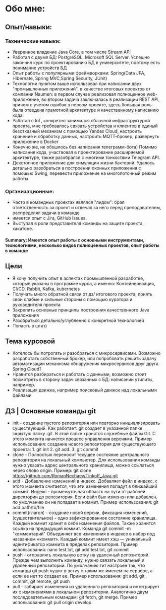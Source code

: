 # Обо мне:

## Опыт/навыки:
### Технические навыки:
* Уверенное владение Java Core, в том числе Stream API
* Работал с двумя БД: PostgreSQL, Microsoft SQL Server. Успешно закончил курс по проектированию БД в университете, поэтому есть понимание устройств БД
* Опыт работы с популярными фреймворками: Spring(Data JPA, Hibernate, Spring MVC,Spring Security, JUnit)
* Технологии пунктом выше использовал при написании двух "промышленных приложений", в качестве итоговых проектов от компании Naumen: в первом случае реализовал полноценное web-приложение, во втором задача заключалась в реализации REST API, причем с учетом ошибок в первом проекте, здесь большая роль была отведена грамотной архитектуре и качественному написанию кода.
* Работал с IoT, конкретно занимался облачной инфраструктурой проекта, мне требовалось связать устройства и клиентов в единый безотказный механизм с помощью Yandex Cloud, настроить хранение и обработку данных, настроить MQTT-брокер, развернуть приложение в Docker
* Конечно же, не обошлось без написания телеграмм-бота) Помимо написания кода, участвовал в проектирование расширяемой архитектуре, также разобрался с многими
  тонкостями Telegram API.
* Декстопное приложение для симуляции жизни бактерий. Удалось детально разобраться в построении
  оконных приложения с помощью Swing, перевести приложение на многопоточный режим работы


### Организационные:
* Часто в командных проектах являлся "лидом": брал ответственность за проект и отвечал за него перед преподавателем, распределял задачи в команде
* имеется опыт с Jira, GitHub Issues.
* Выступал в роли представителя команды на защите проекта, хакатоне.

#### Summary: Имеется опыт работы с основными инструментами, технологиями, несколько видов полноценных проектов, опыт работы в команде

## Цели
* Я хочу получить опыт в аспектах промышленной разработке, которые указаны в программе курса, а именно: Контейнеризация, CI/CD, Rabbit, Kafka,  kubernetes
* Получать много обратной связи от дз/ итогового проекта, понять свои слабые и сильные стороны с помощью куратора и руководителя проекта
* Закрепить основные принципы построения качественного Java приложения
* Разобраться детально/углубленно с конкретной технологией
* Попасть в штат)

## Тема курсовой
* Хотелось бы потрогать и разобраться с микросервисами. Возможно разработать собственный брокер, или попробовать решить задачу автоматизации механизма обнаружения микросервисов друг друга. Spring Cloud?
* Нравится разбираться и работать с данными, возможно стоит посмотреть в сторону задач связанных с БД: написании утилиты, например.
* Реализация движка, например поисковый движок над локальными файлами


## ДЗ | Основные команды git
* init - создание пустого репозитория или повторно инициализировать существующий. Как работает: git создает в указанной папке скрытую папку .git. В этой папке хранятся служебные файлы Git. С этого момента начнется процесс управления версиями. Пример использования: создание нового репозитория для существующего проекта: 1. git init 2. git add. 3. git commit
* clone - Полностью переносит текущее состояние
  центрального репозитория на локальный
  компьютер. Для использования команды нужно указать адрес центрального хранилища, можно ссылаться через слово origin. Пример: git clone https://github.com/RomanNechaev/Tinkoff_Java.git
* add - Добавление изменений в индекс. Добавляет файл в индекс, с этого момента
  считается, что эти изменения попадут в
  ближайший коммит. Индекс - промежуточная область на пути от рабочей директории до репозитория. Если файл был изменен или добавлен, по
  умолчанию он не попадает в коммит. Пример использования: git add path/to/file
* commit(глагол) - создание новой версии, фиксация
  изменений, (существительное) - одно зафиксированное
  состояние хранилища. Каждый коммит хранит в себе
  изменения файлов. Также хранится ссылка на
  предыдущий коммит. Команда git commit -m "комментарий" Объединяет все изменения в индексе в набор
  под названием «коммит». Каждый коммит имеет хэш — уникальный
  идентификатор коммита в пределах
  репозитория. Пример использования: nano test.txt, git add test.txt, git commit
* push - отправлять локальную ветку на удаленный репозиторий. Прежде чем выполнить команду, нужно связать локальный и удаленный репозиторий. По умолчанию гит настроен так, что команда git push пушит в ветку с таким же именем на сервере, а если ее нет то создает ее. Пример использования: git add, git commit, git remote, git push
* pull - забирает изменения из удаленного репозитория и интегрирует их с изменениями в локальном репозитории. Аналогично двум последовательным командам: git fetch, git merge. Пример использования: git pull origin develop.